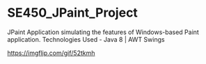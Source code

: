 # SE450_JPaint_Project
JPaint Application simulating the features of Windows-based Paint application. Technologies Used - Java 8 | AWT Swings

https://imgflip.com/gif/52tkmh
